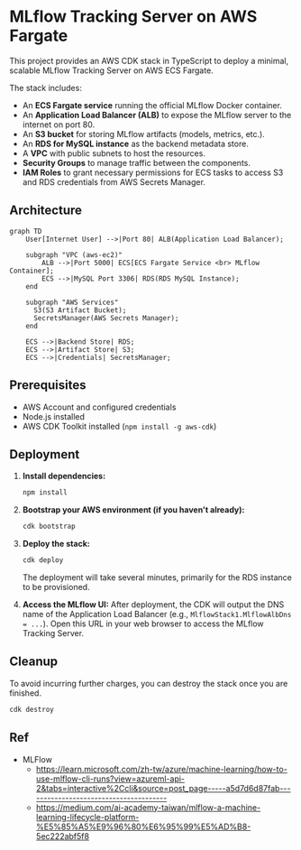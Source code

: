 # MLflow Tracking Server on AWS Fargate

This project provides an AWS CDK stack in TypeScript to deploy a minimal, scalable MLflow Tracking Server on AWS ECS Fargate.

The stack includes:
- An **ECS Fargate service** running the official MLflow Docker container.
- An **Application Load Balancer (ALB)** to expose the MLflow server to the internet on port 80.
- An **S3 bucket** for storing MLflow artifacts (models, metrics, etc.).
- An **RDS for MySQL instance** as the backend metadata store.
- A **VPC** with public subnets to host the resources.
- **Security Groups** to manage traffic between the components.
- **IAM Roles** to grant necessary permissions for ECS tasks to access S3 and RDS credentials from AWS Secrets Manager.

## Architecture

```mermaid
graph TD
    User[Internet User] -->|Port 80| ALB(Application Load Balancer);
    
    subgraph "VPC (aws-ec2)"
        ALB -->|Port 5000| ECS[ECS Fargate Service <br> MLflow Container];
        ECS -->|MySQL Port 3306| RDS(RDS MySQL Instance);
    end

    subgraph "AWS Services"
      S3(S3 Artifact Bucket);
      SecretsManager(AWS Secrets Manager);
    end

    ECS -->|Backend Store| RDS;
    ECS -->|Artifact Store| S3;
    ECS -->|Credentials| SecretsManager;
```

## Prerequisites

- AWS Account and configured credentials
- Node.js installed
- AWS CDK Toolkit installed (`npm install -g aws-cdk`)

## Deployment

1. **Install dependencies:**
   ```bash
   npm install
   ```

2. **Bootstrap your AWS environment (if you haven't already):**
   ```bash
   cdk bootstrap
   ```

3. **Deploy the stack:**
   ```bash
   cdk deploy
   ```
   The deployment will take several minutes, primarily for the RDS instance to be provisioned.

4. **Access the MLflow UI:**
   After deployment, the CDK will output the DNS name of the Application Load Balancer (e.g., `MlflowStack1.MlflowAlbDns = ...`). Open this URL in your web browser to access the MLflow Tracking Server.

## Cleanup

To avoid incurring further charges, you can destroy the stack once you are finished.

```bash
cdk destroy
```


## Ref

- MLFlow
   - https://learn.microsoft.com/zh-tw/azure/machine-learning/how-to-use-mlflow-cli-runs?view=azureml-api-2&tabs=interactive%2Ccli&source=post_page-----a5d7d6d87fab---------------------------------------
   - https://medium.com/ai-academy-taiwan/mlflow-a-machine-learning-lifecycle-platform-%E5%85%A5%E9%96%80%E6%95%99%E5%AD%B8-5ec222abf5f8